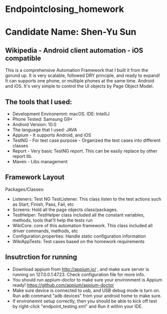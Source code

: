 # Endpointclosing_homework
# Candidate Name: Shen-Yu Sun 
## Wikipedia - Android client automation - iOS compatible 
This is a comprehensive Automation Framework that I built it from the gorund up.
It is very scalable, followed DRY principle, and ready to expand! It can supports one phone, or multiple phones at the same time. 
Android and iOS. It's very simple to control the UI objects by Page Object Model.
## The tools that I used:
- Development Environemnt: macOS. IDE: IntelliJ
- Phone Tested: Samsung G9+
- Android Version: 10.0
- The language that I used: JAVA
- Appium - It supports Android, and iOS
- TestNG - For test case purpose - Organized the test cases into different classes
- Report - Very basic TestNG report. This can be easily replace by other report lib.
- Maven - Libs management
## Framework Layout
Packages/Classes: 
- Listeners: Test NG TestListener. This class listen to the test actions such as Start, Finish, Pass, Fail, etc
- Screens: Hold all the page objects class/packages.
- TestHelper: TestHelper class included all the constant variables, methods, tools that'll help the tests run
- WikiCore: core of this automation framework. This class included all driver commands, methods, etc
- Configuration.properties: Handle static configuration information
- WikiAppTests: Test cases based on the homework requirements
## Insutrction for running
- Download appium from http://appium.io/ , and make sure server is running on 127.0.0.1:4723. Check configuration file for more info.
- You should run appium-doctor to make sure your environment is Appium ready!  https://github.com/appium/appium-doctor
- Make sure device is connected to usb, and USB debug mode is turn on. Run adb command "adb devices" from your android home to make sure.
- If environemnt setup correctly, then you should be able to kick off test by right-click "endpoint_testing.xml" and Run it within your IDE.
